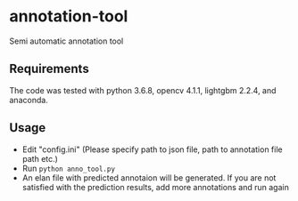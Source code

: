 # annotation-tool
Semi automatic annotation tool


## Requirements
The code was tested with python 3.6.8, opencv 4.1.1, lightgbm 2.2.4, and anaconda.

## Usage
- Edit "config.ini" (Please specify path to json file, path to annotation file path etc.)
- Run `python anno_tool.py`
- An elan file with predicted annotaion will be generated. If you are not satisfied with the prediction results, add more annotations and run again
